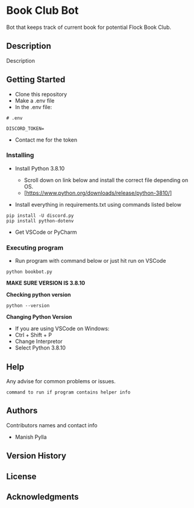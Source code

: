 # Book Club Bot

Bot that keeps track of current book for potential Flock Book Club.

## Description

Description

## Getting Started

- Clone this repository
- Make a .env file
- In the .env file:
```
# .env

DISCORD_TOKEN=
```
- Contact me for the token


### Installing
- Install Python 3.8.10
  - Scroll down on link below and install the correct file depending on OS.
  - [https://www.python.org/downloads/release/python-3810/]


- Install everything in requirements.txt using commands listed below
```
pip install -U discord.py
pip install python-dotenv
```

- Get VSCode or PyCharm



### Executing program
* Run program with command below or just hit run on VSCode
```
python bookbot.py
```


**MAKE SURE VERSION IS 3.8.10**

**Checking python version**
```
python --version
```
**Changing Python Version**
- If you are using VSCode on Windows:
-   Ctrl + Shift + P
-   Change Interpretor
-   Select Python 3.8.10

## Help

Any advise for common problems or issues.
```
command to run if program contains helper info
```

## Authors

Contributors names and contact info
- Manish Pylla


## Version History

## License

## Acknowledgments

